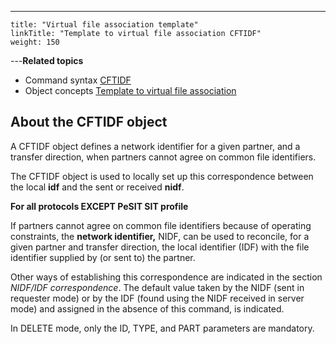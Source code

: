 ---
    title: "Virtual file association template"
    linkTitle: "Template to virtual file association CFTIDF"
    weight: 150
---****Related
topics****

- Command syntax
    [CFTIDF](../../../c_intro_userinterfaces/command_summary#CFTIDF)
- Object concepts
    <a href="#" class="selected">Template to virtual file
    association</a>

<span id="About_the_CFTIDF_object"></span>

## About the CFTIDF object

A CFTIDF
object defines a network identifier for a given partner, and a transfer
direction, when partners cannot agree on common file identifiers.

The CFTIDF object is used to locally set up this correspondence between
the local ****idf**** and the sent or
received ****nidf****.

**For all protocols EXCEPT PeSIT SIT profile**

If partners cannot agree on common file identifiers because of operating
constraints, the **network identifier,**
NIDF, can be used to reconcile, for a given partner and transfer
direction, the local identifier (IDF) with the file identifier supplied
by (or sent to) the partner.

Other ways of establishing this correspondence are indicated in the
section *NIDF/IDF correspondence*. The default value taken by the
NIDF (sent in requester mode) or by the IDF (found using the NIDF received
in server mode) and assigned in the absence of this command, is indicated.

In DELETE mode, only the ID, TYPE, and PART parameters are mandatory.

 
